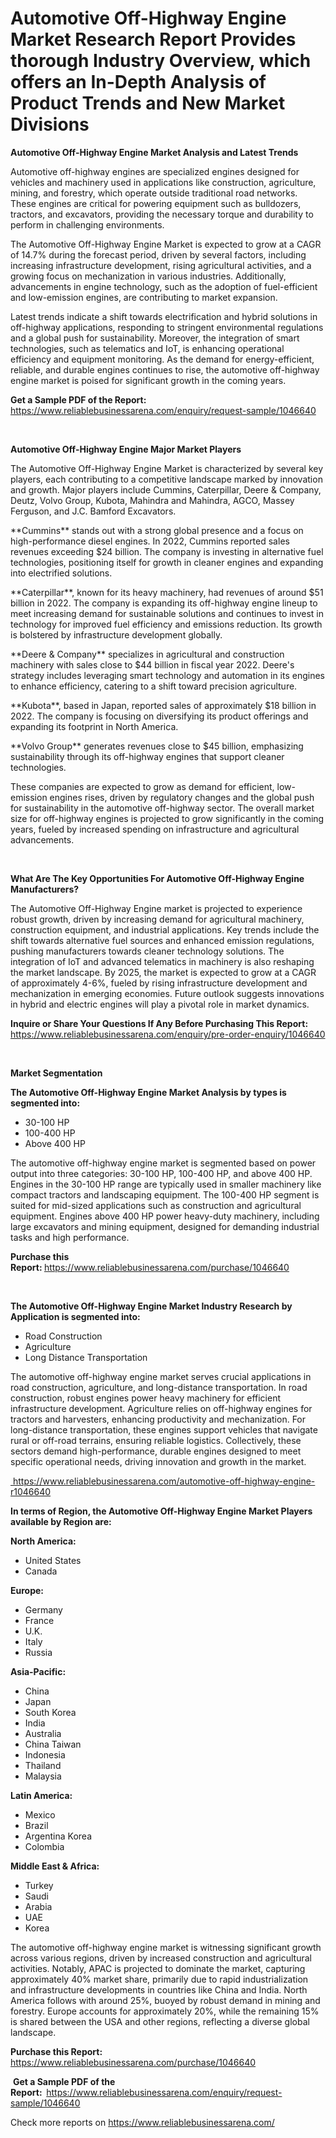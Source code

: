 <p><h1>Automotive Off-Highway Engine Market Research Report Provides thorough Industry Overview, which offers an In-Depth Analysis of Product Trends and New Market Divisions</h1></p><p><strong>Automotive Off-Highway Engine Market Analysis and Latest Trends</strong></p>
<p><p>Automotive off-highway engines are specialized engines designed for vehicles and machinery used in applications like construction, agriculture, mining, and forestry, which operate outside traditional road networks. These engines are critical for powering equipment such as bulldozers, tractors, and excavators, providing the necessary torque and durability to perform in challenging environments.</p><p>The Automotive Off-Highway Engine Market is expected to grow at a CAGR of 14.7% during the forecast period, driven by several factors, including increasing infrastructure development, rising agricultural activities, and a growing focus on mechanization in various industries. Additionally, advancements in engine technology, such as the adoption of fuel-efficient and low-emission engines, are contributing to market expansion.</p><p>Latest trends indicate a shift towards electrification and hybrid solutions in off-highway applications, responding to stringent environmental regulations and a global push for sustainability. Moreover, the integration of smart technologies, such as telematics and IoT, is enhancing operational efficiency and equipment monitoring. As the demand for energy-efficient, reliable, and durable engines continues to rise, the automotive off-highway engine market is poised for significant growth in the coming years.</p></p>
<p><strong>Get a Sample PDF of the Report:&nbsp;</strong> <a href="https://www.reliablebusinessarena.com/enquiry/request-sample/1046640?utm_campaign=2112&utm_medium=2&utm_source=Github&utm_content=ia&utm_term=22032025&utm_id=automotive-off-highway-engine">https://www.reliablebusinessarena.com/enquiry/request-sample/1046640</a></p>
<p>&nbsp;</p>
<p><strong>Automotive Off-Highway Engine Major Market Players</strong></p>
<p><p>The Automotive Off-Highway Engine Market is characterized by several key players, each contributing to a competitive landscape marked by innovation and growth. Major players include Cummins, Caterpillar, Deere & Company, Deutz, Volvo Group, Kubota, Mahindra and Mahindra, AGCO, Massey Ferguson, and J.C. Bamford Excavators.</p><p>**Cummins** stands out with a strong global presence and a focus on high-performance diesel engines. In 2022, Cummins reported sales revenues exceeding $24 billion. The company is investing in alternative fuel technologies, positioning itself for growth in cleaner engines and expanding into electrified solutions.</p><p>**Caterpillar**, known for its heavy machinery, had revenues of around $51 billion in 2022. The company is expanding its off-highway engine lineup to meet increasing demand for sustainable solutions and continues to invest in technology for improved fuel efficiency and emissions reduction. Its growth is bolstered by infrastructure development globally.</p><p>**Deere & Company** specializes in agricultural and construction machinery with sales close to $44 billion in fiscal year 2022. Deere's strategy includes leveraging smart technology and automation in its engines to enhance efficiency, catering to a shift toward precision agriculture.</p><p>**Kubota**, based in Japan, reported sales of approximately $18 billion in 2022. The company is focusing on diversifying its product offerings and expanding its footprint in North America.</p><p>**Volvo Group** generates revenues close to $45 billion, emphasizing sustainability through its off-highway engines that support cleaner technologies.</p><p>These companies are expected to grow as demand for efficient, low-emission engines rises, driven by regulatory changes and the global push for sustainability in the automotive off-highway sector. The overall market size for off-highway engines is projected to grow significantly in the coming years, fueled by increased spending on infrastructure and agricultural advancements.</p></p>
<p>&nbsp;</p>
<p><strong>What Are The Key Opportunities For Automotive Off-Highway Engine Manufacturers?</strong></p>
<p><p>The Automotive Off-Highway Engine market is projected to experience robust growth, driven by increasing demand for agricultural machinery, construction equipment, and industrial applications. Key trends include the shift towards alternative fuel sources and enhanced emission regulations, pushing manufacturers towards cleaner technology solutions. The integration of IoT and advanced telematics in machinery is also reshaping the market landscape. By 2025, the market is expected to grow at a CAGR of approximately 4-6%, fueled by rising infrastructure development and mechanization in emerging economies. Future outlook suggests innovations in hybrid and electric engines will play a pivotal role in market dynamics.</p></p>
<p><strong>Inquire or Share Your Questions If Any Before Purchasing This Report:</strong> <a href="https://www.reliablebusinessarena.com/enquiry/pre-order-enquiry/1046640?utm_campaign=2112&utm_medium=2&utm_source=Github&utm_content=ia&utm_term=22032025&utm_id=automotive-off-highway-engine">https://www.reliablebusinessarena.com/enquiry/pre-order-enquiry/1046640</a></p>
<p>&nbsp;</p>
<p><strong>Market Segmentation</strong></p>
<p><strong>The Automotive Off-Highway Engine Market Analysis by types is segmented into:</strong></p>
<p><ul><li>30-100 HP</li><li>100-400 HP</li><li>Above 400 HP</li></ul></p>
<p><p>The automotive off-highway engine market is segmented based on power output into three categories: 30-100 HP, 100-400 HP, and above 400 HP. Engines in the 30-100 HP range are typically used in smaller machinery like compact tractors and landscaping equipment. The 100-400 HP segment is suited for mid-sized applications such as construction and agricultural equipment. Engines above 400 HP power heavy-duty machinery, including large excavators and mining equipment, designed for demanding industrial tasks and high performance.</p></p>
<p><strong>Purchase this Report:&nbsp;</strong><a href="https://www.reliablebusinessarena.com/purchase/1046640?utm_campaign=2112&utm_medium=2&utm_source=Github&utm_content=ia&utm_term=22032025&utm_id=automotive-off-highway-engine">https://www.reliablebusinessarena.com/purchase/1046640</a></p>
<p>&nbsp;</p>
<p><strong>The Automotive Off-Highway Engine Market Industry Research by Application is segmented into:</strong></p>
<p><ul><li>Road Construction</li><li>Agriculture</li><li>Long Distance Transportation</li></ul></p>
<p><p>The automotive off-highway engine market serves crucial applications in road construction, agriculture, and long-distance transportation. In road construction, robust engines power heavy machinery for efficient infrastructure development. Agriculture relies on off-highway engines for tractors and harvesters, enhancing productivity and mechanization. For long-distance transportation, these engines support vehicles that navigate rural or off-road terrains, ensuring reliable logistics. Collectively, these sectors demand high-performance, durable engines designed to meet specific operational needs, driving innovation and growth in the market.</p></p>
<p><a href="https://www.reliablebusinessarena.com/automotive-off-highway-engine-r1046640?utm_campaign=2112&utm_medium=2&utm_source=Github&utm_content=ia&utm_term=22032025&utm_id=automotive-off-highway-engine">&nbsp;https://www.reliablebusinessarena.com/automotive-off-highway-engine-r1046640</a></p>
<p><strong>In terms of Region, the Automotive Off-Highway Engine Market Players available by Region are:</strong></p>
<p>
    <p> <strong> North America: </strong>
        <ul>
            <li>United States</li>
            <li>Canada</li>
        </ul>
        </p> 
    <p> <strong> Europe: </strong>
        <ul>
            <li>Germany</li>
            <li>France</li>
            <li>U.K.</li>
            <li>Italy</li>
            <li>Russia</li>
        </ul>
        </p> 
    <p> <strong> Asia-Pacific: </strong>
        <ul>
            <li>China</li>
            <li>Japan</li>
            <li>South Korea</li>
            <li>India</li>
            <li>Australia</li>
            <li>China Taiwan</li>
            <li>Indonesia</li>
            <li>Thailand</li>
            <li>Malaysia</li>
        </ul>
        </p> 
    <p> <strong> Latin America: </strong>
        <ul>
            <li>Mexico</li>
            <li>Brazil</li>
            <li>Argentina Korea</li>
            <li>Colombia</li>
        </ul>
        </p> 
    <p> <strong> Middle East & Africa: </strong>
        <ul>
            <li>Turkey</li>
            <li>Saudi</li>
            <li>Arabia</li>
            <li>UAE</li>
            <li>Korea</li>
        </ul>
    </p>
    </p>
<p><p>The automotive off-highway engine market is witnessing significant growth across various regions, driven by increased construction and agricultural activities. Notably, APAC is projected to dominate the market, capturing approximately 40% market share, primarily due to rapid industrialization and infrastructure developments in countries like China and India. North America follows with around 25%, buoyed by robust demand in mining and forestry. Europe accounts for approximately 20%, while the remaining 15% is shared between the USA and other regions, reflecting a diverse global landscape.</p></p>
<p><strong>Purchase this Report: </strong><a href="https://www.reliablebusinessarena.com/purchase/1046640?utm_campaign=2112&utm_medium=2&utm_source=Github&utm_content=ia&utm_term=22032025&utm_id=automotive-off-highway-engine">https://www.reliablebusinessarena.com/purchase/1046640</a></p>
<p>&nbsp;<strong>Get a Sample PDF of the Report:&nbsp;&nbsp;</strong><a href="https://www.reliablebusinessarena.com/enquiry/request-sample/1046640?utm_campaign=2112&utm_medium=2&utm_source=Github&utm_content=ia&utm_term=22032025&utm_id=automotive-off-highway-engine">https://www.reliablebusinessarena.com/enquiry/request-sample/1046640</a></p>
<p><strong></strong></p>
<p>Check more reports on <a href="https://www.reliablebusinessarena.com/?utm_campaign=2112&utm_medium=2&utm_source=Github&utm_content=ia&utm_term=22032025&utm_id=automotive-off-highway-engine">https://www.reliablebusinessarena.com/</a></p>